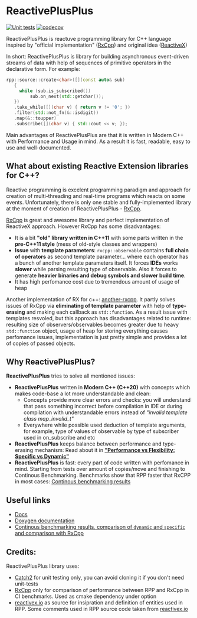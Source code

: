 # ReactivePlusPlus
[![Unit tests](https://github.com/victimsnino/ReactivePlusPlus/actions/workflows/Tests.yml/badge.svg?branch=main)](https://github.com/victimsnino/ReactivePlusPlus/actions/workflows/Tests.yml) 
[![codecov](https://codecov.io/gh/victimsnino/ReactivePlusPlus/branch/main/graph/badge.svg?token=INEHPRF18E)](https://codecov.io/gh/victimsnino/ReactivePlusPlus)

ReactivePlusPlus is reactuve programming library for C++ language inspired by "official implementation" ([RxCpp](https://github.com/ReactiveX/RxCpp)) and original idea ([ReactiveX](https://reactivex.io/))

In short: ReactivePlusPlus is library for building asynchronous event-driven streams of data with help of sequences of primitive operators in the declarative form. For example:
```cpp
rpp::source::create<char>([](const auto& sub)
   {
     while (sub.is_subscribed())
         sub.on_next(std::getchar());
   })
   .take_while([](char v) { return v != '0'; })
   .filter(std::not_fn(&::isdigit))
   .map(&::toupper)
   .subscribe([](char v) { std::cout << v; });
```


Main advantages of ReactivePlusPlus are that it is written in Modern C++ with Performance and Usage in mind. As a result it is fast, readable, easy to use and well-documented.

## What about existing Reactive Extension libraries for C++?

Reactive programming is excelent programming paradigm and approach for creation of multi-threading and real-time programs which reacts on some events. Unfortunately, there is only one stable and fully-implemented library at the moment of creation of ReactivePlusPlus - [RxCpp](https://github.com/ReactiveX/RxCpp). 

[RxCpp](https://github.com/ReactiveX/RxCpp) is great and awesome library and perfect implementation of ReactiveX approach. However RxCpp has some disadvantages:
- It is a bit **"old" library written in C++11** with some parts written in the **pre-C++11 style** (mess of old-style classes and wrappers)
- **Issue** with **template parameters**:  `rxcpp::observable` contains **full chain of operators** as second template parameter... where each operator has a bunch of another template parameters itself. It forces **IDEs** works **slower** while parsing resulting type of observable. Also it forces to generate **heavier binaries and debug symbols and slower build time**.
- It has high perfomance cost due to tremendous amount of usage of heap

Another implementation of RX for c++: [another-rxcpp](https://github.com/CODIANZ/another-rxcpp). It partly solves issues of RxCpp via **eliminating of template parameter**  with help of **type-erasing** and making each callback as `std::function`. As a result issue with templates resvoled, but this approach has disadvantages related to runtime: resulting size of observers/observables becomes greater due to heavy `std::function` object, usage of heap for storing everything causes perfomance issues, implementation is just pretty simple and provides a lot of copies of passed objects.

## Why ReactivePlusPlus?

**ReactivePlusPlus** tries to solve all mentioned issues:
- **ReactivePlusPlus** written in **Modern C++ (C++20)** with concepts which makes code-base a lot more understandable and clean:
   - Concepts provide more clear errors and checks: you will understand that pass something incorrect before compilation in IDE or during compilation with understandable errors instead of _"invalid template class map_invalid_t"_
   - Everywhere while possible used deduction of template arguments, for example, type of values of observable by type of subscriber used in on_subscribe and etc
- **ReactivePlusPlus** keeps balance between performance and type-erasing mechanism: Read about it in  [**"Performance vs Flexibility: Specific vs Dynamic"**](./docs/Specific%20vs%20Dynamic.md)
- **ReactivePlusPlus** is fast: every part of code written with perfomance in mind. Starting from tests over amount of copies/move and finishing to Continous Benchmarking. Benchmarks show that RPP faster that RxCPP in most cases: [Continous benchmarking results](https://victimsnino.github.io/ReactivePlusPlus/benchmark)

## Useful links
- [Docs](https://github.com/victimsnino/ReactivePlusPlus/tree/main/docs/Readme.md)
- [Doxygen documentation](https://victimsnino.github.io/ReactivePlusPlus/docs/html/index.html)
- [Continous benchmarking results, comparison of `dynamic` and `specific` and comparison with RxCpp](https://victimsnino.github.io/ReactivePlusPlus/benchmark)

## Credits:
ReactivePlusPlus library uses:
- [Catch2](https://github.com/catchorg/Catch2) for unit testing only, you can avoid cloning it if you don't need unit-tests
- [RxCpp](https://github.com/ReactiveX/RxCpp) only for comparison of performance between RPP and RxCpp in CI benchmarks. Used as cmake dependency under option
- [reactivex.io](https://reactivex.io) as source for insipration and definition of entities used in RPP. Some comments used in RPP source code taken from [reactivex.io](https://reactivex.io)

